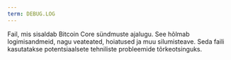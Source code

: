```yaml
---
term: DEBUG.LOG
---
```


Fail, mis sisaldab Bitcoin Core sündmuste ajalugu. See hõlmab logimisandmeid, nagu veateated, hoiatused ja muu silumisteave. Seda faili kasutatakse potentsiaalsete tehniliste probleemide tõrkeotsinguks.